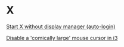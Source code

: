 X
=

[Start X without display manager (auto-login)](start-autologin.md)

[Disable a 'comically large' mouse cursor in i3](disable-large-mouse-icon.md)
